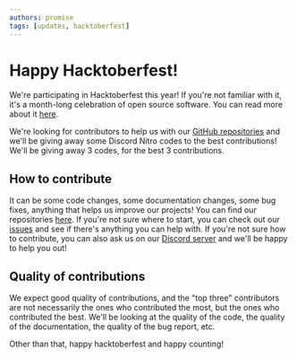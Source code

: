 ```yaml
---
authors: promise
tags: [updates, hacktoberfest]
---
```



# Happy Hacktoberfest!

We're participating in Hacktoberfest this year! If you're not familiar with it, it's a month-long celebration of open source software. You can read more about it [here](https://hacktoberfest.digitalocean.com/).

We're looking for contributors to help us with our [GitHub repositories](https://github.com/countr) and we'll be giving away some Discord Nitro codes to the best contributions! We'll be giving away 3 codes, for the best 3 contributions.


## How to contribute

It can be some code changes, some documentation changes, some bug fixes, anything that helps us improve our projects! You can find our repositories [here](https://github.com/orgs/countr/repositories). If you're not sure where to start, you can check out our [issues](https://github.com/search?q=org%3Acountr+is%3Aissue+is%3Aopen+-label%3Adependencies) and see if there's anything you can help with. If you're not sure how to contribute, you can also ask us on our [Discord server](https://discord.gg/2Z8Y4Z5) and we'll be happy to help you out!


## Quality of contributions

We expect good quality of contributions, and the "top three" contributors are not necessarily the ones who contributed the most, but the ones who contributed the best. We'll be looking at the quality of the code, the quality of the documentation, the quality of the bug report, etc.

Other than that, happy hacktoberfest and happy counting!